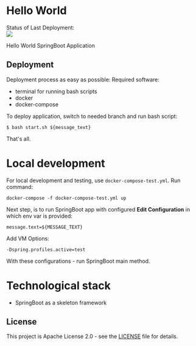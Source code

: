 # Hello World

Status of Last Deployment:<br>
<img src="https://github.com/sanchev/HelloWorld/workflows/Publish_to_Docker_Hub/badge.svg?branch=master"><br>

Hello World SpringBoot Application

## Deployment
Deployment process as easy as possible:
Required software:
- terminal for running bash scripts
- docker
- docker-compose

To deploy application, switch to needed branch and run bash script:

```shell
$ bash start.sh ${message_text}
```

That's all.

# Local development
For local development and testing, use `docker-compose-test.yml`. 
Run command: 
```shell
docker-compose -f docker-compose-test.yml up
```
Next step, is to run SpringBoot app with configured **Edit Configuration** in which env var is provided: 

```shell
message.text=${MESSAGE_TEXT}
```

Add VM Options: 

```shell
-Dspring.profiles.active=test
```

 With these configurations - run SpringBoot main method.

# Technological stack
- SpringBoot as a skeleton framework

## License
This project is Apache License 2.0 - see the [LICENSE](../HelloWorld/LICENSE) file for details.
